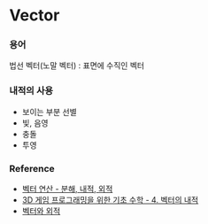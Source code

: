 # Vector

### 용어

법선 벡터(노말 벡터) : 표면에 수직인 벡터

### 내적의 사용

* 보이는 부분 선별
* 빛, 음영
* 충돌
* 투영

### Reference

* [벡터 연산 - 분해, 내적, 외적](http://mrw0119.tistory.com/12)
* [3D 게임 프로그래밍을 위한 기초 수학 - 4. 벡터의 내적](http://lab.gamecodi.com/board/zboard.php?id=GAMECODILAB_Lecture_series&no=125)
* [벡터와 외적](http://j1w2k3.tistory.com/635)